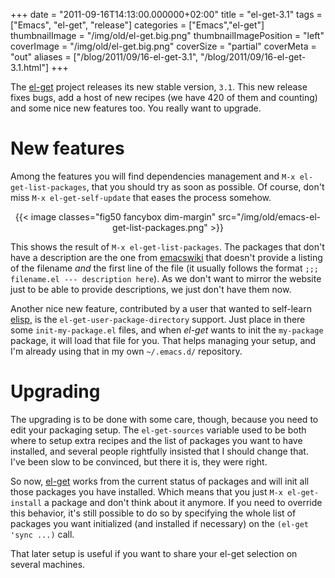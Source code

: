 +++
date = "2011-09-16T14:13:00.000000+02:00"
title = "el-get-3.1"
tags = ["Emacs", "el-get", "release"]
categories = ["Emacs","el-get"]
thumbnailImage = "/img/old/el-get.big.png"
thumbnailImagePosition = "left"
coverImage = "/img/old/el-get.big.png"
coverSize = "partial"
coverMeta = "out"
aliases = ["/blog/2011/09/16-el-get-3.1",
           "/blog/2011/09/16-el-get-3.1.html"]
+++

The 
[el-get](https://github.com/dimitri/el-get) project releases its new stable version, 
`3.1`. This new release
fixes bugs, add a host of new recipes (we have 420 of them and counting) and
some nice new features too.  You really want to upgrade.


# New features

Among the features you will find dependencies management and 
`M-x
el-get-list-packages`, that you should try as soon as possible.  Of course,
don't miss 
`M-x el-get-self-update` that eases the process somehow.

<center>
{{< image classes="fig50 fancybox dim-margin" src="/img/old/emacs-el-get-list-packages.png" >}}
</center>

This shows the result of 
`M-x el-get-list-packages`.  The packages that don't
have a description are the one from 
[emacswiki](http://www.emacswiki.org/cgi-bin/wiki?action=index;match=%5C.(el|tar)(%5C.gz)%3F%24) that doesn't provide a listing
of the filename 
*and* the first line of the file (it usually follows the
format 
`;;; filename.el --- description here`).  As we don't want to mirror
the website just to be able to provide descriptions, we just don't have them
now.

Another nice new feature, contributed by a user that wanted to self-learn
[elisp](http://www.gnu.org/software/emacs/manual/html_node/elisp/index.html), is the 
`el-get-user-package-directory` support.  Just place in there
some 
`init-my-package.el` files, and when 
*el-get* wants to init the 
`my-package`
package, it will load that file for you.  That helps managing your setup,
and I'm already using that in my own 
`~/.emacs.d/` repository.


# Upgrading

The upgrading is to be done with some care, though, because you need to edit
your packaging setup.  The 
`el-get-sources` variable used to be both where to
setup extra recipes and the list of packages you want to have installed, and
several people rightfully insisted that I should change that.  I've been
slow to be convinced, but there it is, they were right.

So now, 
[el-get](http://www.emacswiki.org/emacs/el-get) works from the current status of packages and will init all
those packages you have installed.  Which means that you just 
`M-x
el-get-install` a package and don't think about it anymore.  If you need to
override this behavior, it's still possible to do so by specifying the whole
list of packages you want initialized (and installed if necessary) on the
`(el-get 'sync ...)` call.

That later setup is useful if you want to share your el-get selection on
several machines.
